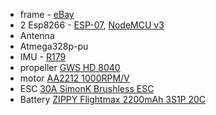 * frame - [eBay](http://www.ebay.com/itm/F450-4-Axis-Multi-Rotor-MultiCopter-Quadcopter-Aircraft-Frame-Kit-PCB-Version-/172437374681)
* 2 Esp8266 - [ESP-07](https://www.aliexpress.com/item/Serial-WIFI-ESP8266-module-adapter-plate-Full-IO-port-leads-you-can-choose-the-ESP-07/32327077682.html?spm=2114.13010308.0.0.5U93gG), [NodeMCU v3](https://www.aliexpress.com/item/New-Wireless-module-CH340-NodeMcu-V3-Lua-WIFI-Internet-of-Things-development-board-based-ESP8266/32508956755.html?spm=2114.13010608.0.0.qh8SQH)
* Antenna
* Atmega328p-pu
* IMU - [R179](https://www.aliexpress.com/item/9DOF-IMU-Breakout-9-Pressure-Attitude-Axis-Digital-Gyroscope-Sensor-New/32708673978.html?spm=2114.01020208.3.8.1yud6z&ws_ab_test=searchweb0_0,searchweb201602_1_10152_10065_10151_10068_436_10136_10157_10137_10060_10138_10155_10062_10156_10154_10056_10055_10054_10059_100032_100033_100031_10099_10103_10102_10096_10147_10052_10053_10050_10107_10142_10051_10171_10084_10083_10080_10082_10081_10110_10111_10112_10113_10114_10181_10037_10183_10182_10185_10032_10078_10079_10077_10073_10070_10123-10050,searchweb201603_9,ppcSwitch_5_ppcChannel&btsid=f65df1b8-631c-4877-9075-fed6737137fe&algo_expid=e3c4f7c6-cf81-4005-91b4-87b03589a9b7-1&algo_pvid=e3c4f7c6-cf81-4005-91b4-87b03589a9b7)
* propeller [GWS HD 8040](https://www.aliexpress.com/item/4pairs-GWS-HD-8040-tri-blade-CW-CCW-Propellers-For-Multi-Rotor-Copter/1662603853.html?spm=2114.01020208.3.10.G61XbV&ws_ab_test=searchweb0_0,searchweb201602_1_10152_10065_10151_10068_436_10136_10157_10137_10060_10138_10155_10062_10156_10154_10056_10055_10054_10059_100032_100033_100031_10099_10103_10102_10096_10147_10052_10053_10050_10107_10142_10051_10171_10084_10083_10080_10082_10081_10110_10111_10112_10113_10114_10181_10037_10183_10182_10185_10033_10032_10078_10079_10077_10073_10070_10123,searchweb201603_9,ppcSwitch_5_ppcChannel&btsid=ee9c3f80-2566-4bd6-a430-caa80d886fa8&algo_expid=59a132fa-d926-426b-9f5a-0a0201b71ed0-1&algo_pvid=59a132fa-d926-426b-9f5a-0a0201b71ed0)
* motor [AA2212 1000RPM/V](https://www.aliexpress.com/item/4pcs-Lot-XXD-A2212-930KV-1000KV-1400KV-2200KV-Brushless-Motors-holders-for-RC-Aircraft-Four-Axis/32806512884.html?shortkey=2mmyuIjq&addresstype=600)
* ESC [30A SimonK Brushless ESC](http://www.ebay.com/itm/4pcs-E-TECH-SimonK-30A-Brushless-ESC-Speed-Controller-for-Multi-copter-se-/161882626095?hash=item25b0f4d82f:g:PQQAAOSw9IpX0Dhw)
* Battery [ZIPPY Flightmax 2200mAh 3S1P 20C](https://hobbyking.com/en_us/zippy-flightmax-2200mah-3s1p-20c.html)